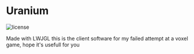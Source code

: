 # Uranium
![license](https://img.shields.io/github/license/leoxshn/uranium_old)

Made with LWJGL
this is the client software for my failed attempt at a voxel game, hope it's usefull for you
